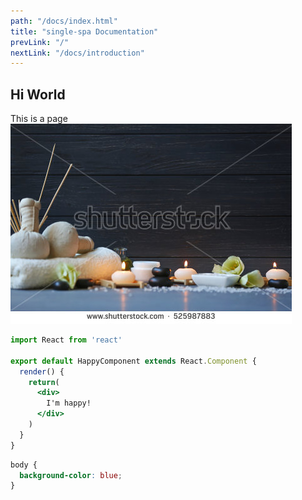 ```yaml
---
path: "/docs/index.html"
title: "single-spa Documentation"
prevLink: "/"
nextLink: "/docs/introduction"
---
```


## Hi World
This is a page
![A Beautiful SPA](./stock-spa.jpg)

```jsx
import React from 'react'

export default HappyComponent extends React.Component {
  render() {
    return(
      <div>
        I'm happy!
      </div>
    )
  }
}
```

```css
body {
  background-color: blue;
}
```